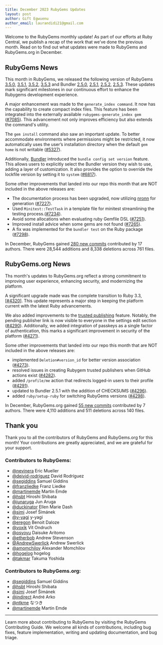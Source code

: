 ```yaml
---
title: December 2023 RubyGems Updates
layout: post
author: Gift Egwuenu
author_email: laurandidi21@gmail.com
---
```


Welcome to the RubyGems monthly update! As part of our efforts at Ruby Central, we publish a recap of the work that we’ve done the previous month. Read on to find out what updates were made to RubyGems and RubyGems.org in December.

## RubyGems News

This month in RubyGems, we released the following version of RubyGems [3.5.0](https://github.com/rubygems/rubygems/blob/master/CHANGELOG.md#350--2023-12-15), [3.5.1](https://github.com/rubygems/rubygems/blob/master/CHANGELOG.md#351--2023-12-15), [3.5.2](https://github.com/rubygems/rubygems/blob/master/CHANGELOG.md#352--2023-12-21), [3.5.3](https://github.com/rubygems/rubygems/blob/master/CHANGELOG.md#353--2023-12-22) and Bundler [2.5.0](https://github.com/rubygems/rubygems/blob/master/bundler/CHANGELOG.md#250-december-15-2023), [2.5.1](https://github.com/rubygems/rubygems/blob/master/bundler/CHANGELOG.md#251-december-15-2023), [2.5.2](https://github.com/rubygems/rubygems/blob/master/bundler/CHANGELOG.md#252-december-21-2023), [2.5.3](https://github.com/rubygems/rubygems/blob/master/bundler/CHANGELOG.md#253-december-22-2023). These updates mark significant milestones in our continuous effort to enhance the Rubygems development experience.

A major enhancement was made to the `generate_index command`. It now has the capability to create compact index files. This feature has been integrated into the externally available `rubygems-generate_index gem` ([#7085](https://github.com/rubygems/rubygems/pull/7085)). This advancement not only improves efficiency but also extends the command's utility.

The `gem install` command also saw an important update. To better accommodate environments where permissions might be restricted, it now automatically uses the user’s installation directory when the default `gem home` is not writable ([#5327](https://github.com/rubygems/rubygems/pull/5327)).

Additionally, [Bundler](https://bundler.io) introduced the `bundle config set version` feature. This allows users to explicitly select the Bundler version they wish to use, adding a layer of customization. It also provides the option to override the lockfile version by setting it to `system` ([#6817](https://github.com/rubygems/rubygems/pull/6817)).

Some other improvements that landed into our repo this month that are NOT included in the above releases are:

- The documentation process has been upgraded, now utilizing  [nronn](https://github.com/n-ronn/nronn) for generation ([#7227](https://github.com/rubygems/rubygems/pull/7227)).
- Used `Minitest::TestTask` in a template file for minitest streamlining the testing process.([#7234](https://github.com/rubygems/rubygems/pull/7234)).
- Avoid some allocations when evaluating ruby Gemfile DSL ([#7251](https://github.com/rubygems/rubygems/pull/7251)).
- Improved install advice when some gems are not found ([#7265](https://github.com/rubygems/rubygems/pull/7265)).
- A fix was implemented for the `bundler test` on the Ruby package ([#7298](https://github.com/rubygems/rubygems/pull/7298)).

In December, RubyGems gained [280 new commits](https://github.com/rubygems/rubygems/compare/master@%7B2023-12-01%7D...master@%7B2023-12-31%7D) contributed by 17 authors. There were 28,544 additions and 8,338 deletions across 761 files.

## RubyGems.org News

Ths month's updates to RubyGems.org reflect a strong commitment to improving user experience, enhancing security, and modernizing the platform. 

A significant upgrade made was the complete transition to Ruby 3.3, [[#4320](https://github.com/rubygems/rubygems.org/pull/4320)]. This update represents a major step in keeping the platform current with the latest Ruby advancements.

We also added improvements to the [trusted publishing](https://blog.rubygems.org/2023/12/14/trusted-publishing.html) feature. Notably, the pending publisher link is now visible to everyone in the settings edit section ([#4290](https://github.com/rubygems/rubygems.org/pull/4290)). Additionally, we added integration of passkeys as a single factor of authentication, this marks a significant improvement in security of the platform ([#4271](https://github.com/rubygems/rubygems.org/pull/4271)).

Some other improvements that landed into our repo this month that are NOT included in the above releases are:

- implemented `Deletion#version_id` for better version association ([#4273](https://github.com/rubygems/rubygems.org/pull/4273)).
- resolved issues in creating Rubygem trusted publishers when GitHub actions exist ([#4282](https://github.com/rubygems/rubygems.org/pull/4282)).
- added `/profile/me` action that redirects logged-in users to their profile ([#4291](https://github.com/rubygems/rubygems.org/pull/4291)).
- updated to Bundler 2.5.1 with the addition of CHECKSUMS ([#4296](https://github.com/rubygems/rubygems.org/pull/4296)).
- added `ruby/setup-ruby` for switching RubyGems versions ([#4298](https://github.com/rubygems/rubygems.org/pull/4298)).

In December, RubyGems.org gained [55 new commits](https://github.com/rubygems/rubygems.org/compare/master@%7B2023-12-01%7D...master@%7B2023-12-31%7D) contributed by 7 authors. There were 4,110 additions and 511 deletions across 140 files.

## Thank you

Thank you to all the contributors of RubyGems and RubyGems.org for this month! Your contributions are greatly appreciated, and we are grateful for your support.

### Contributors to RubyGems:

- [@nevinera](https://github.com/nevinera) Eric Mueller
- [@deivid-rodriguez](https://github.com/deivid-rodriguez) David Rodríguez
- [@segiddins](https://github.com/segiddins) Samuel Giddins
- [@franzliedke](https://github.com/franzliedke) Franz Liedke
- [@martinemde](https://github.com/martinemde) Martin Emde
- [@hsbt](https://github.com/hsbt) Hiroshi Shibata
- [@junaruga](https://github.com/junaruga) Jun Aruga
- [@duckinator](https://github.com/duckinator) Ellen Marie Dash
- [@simi](https://github.com/simi) Josef Šimánek
- [@y-yagi](https://github.com/y-yagi) y-yagi
- [@eregon](https://github.com/eregon) Benoit Daloze
- [@voxik](https://github.com/voxik) Vít Ondruch
- [@osyoyu](https://github.com/osyoyu) Daisuke Aritomo
- [@etherbob](https://github.com/etherbob) Andrew Stevenson
- [@AndrewSwerlick](https://github.com/AndrewSwerlick) Andrew Swerlick
- [@amomchilov](https://github.com/amomchilov) Alexander Momchilov
- [@hogelog](https://github.com/hogelog) hogelog 
- [@takmar](https://github.com/takmar) Takuma Yoshida


### Contributors to RubyGems.org:

- [@segiddins](https://github.com/segiddins) Samuel Giddins
- [@hsbt](https://github.com/hsbt) Hiroshi Shibata
- [@simi](https://github.com/simi) Josef Šimánek
- [@indirect](https://github.com/indirect) André Arko
- [@ntkme](https://github.com/ntkme) なつき
- [@martinemde](https://github.com/martinemde) Martin Emde

---
Learn more about contributing to RubyGems by visiting the RubyGems Contributing Guide. We welcome all kinds of contributions, including bug fixes, feature implementation, writing and updating documentation, and bug triage.